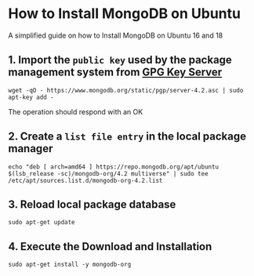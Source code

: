 # How to Install MongoDB on Ubuntu
A simplified guide on how to Install MongoDB on Ubuntu 16 and 18

## 1. Import the `public key` used by the package management system from [GPG Key Server](https://www.mongodb.org/static/pgp/server-4.2.asc)
```
wget -qO - https://www.mongodb.org/static/pgp/server-4.2.asc | sudo apt-key add -
```
The operation should respond with an OK 
## 2. Create a `list file entry` in the local package manager
```
echo "deb [ arch=amd64 ] https://repo.mongodb.org/apt/ubuntu $(lsb_release -sc)/mongodb-org/4.2 multiverse" | sudo tee /etc/apt/sources.list.d/mongodb-org-4.2.list
```
## 3. Reload local package database
```
sudo apt-get update
```
## 4. Execute the Download and Installation
```
sudo apt-get install -y mongodb-org
```
